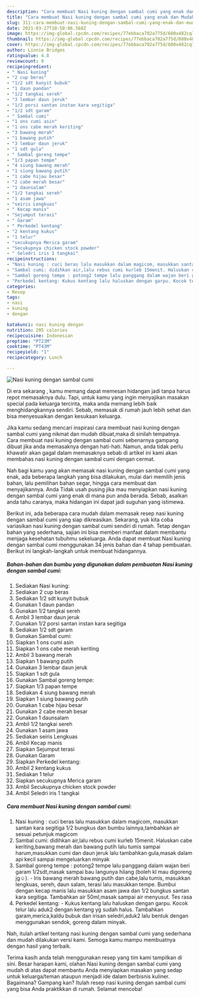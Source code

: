 ```yaml
---
description: "Cara membuat Nasi kuning dengan sambal cumi yang enak dan Mudah Dibuat"
title: "Cara membuat Nasi kuning dengan sambal cumi yang enak dan Mudah Dibuat"
slug: 311-cara-membuat-nasi-kuning-dengan-sambal-cumi-yang-enak-dan-mudah-dibuat
date: 2021-03-27T10:50:06.568Z
image: https://img-global.cpcdn.com/recipes/77ebbaca702a775d/680x482cq70/nasi-kuning-dengan-sambal-cumi-foto-resep-utama.jpg
thumbnail: https://img-global.cpcdn.com/recipes/77ebbaca702a775d/680x482cq70/nasi-kuning-dengan-sambal-cumi-foto-resep-utama.jpg
cover: https://img-global.cpcdn.com/recipes/77ebbaca702a775d/680x482cq70/nasi-kuning-dengan-sambal-cumi-foto-resep-utama.jpg
author: Linnie Bridges
ratingvalue: 4.8
reviewcount: 9
recipeingredient:
- " Nasi kuning"
- "2 cup beras"
- "1/2 sdt kunyit bubuk"
- "1 daun pandan"
- "1/2 tangkai sereh"
- "3 lembar daun jeruk"
- "1/2 porsi santan instan kara segitiga"
- "1/2 sdt garam"
- " Sambal cumi"
- "1 ons cumi asin"
- "1 ons cabe merah keriting"
- "3 bawang merah"
- "1 bawang putih"
- "3 lembar daun jeruk"
- "1 sdt gula"
- " Sambal goreng tempe"
- "1/3 papan tempe"
- "4 siung bawang merah"
- "1 siung bawang putih"
- "1 cabe hijau besar"
- "2 cabe merah besar"
- "1 daunsalam"
- "1/2 tangkai sereh"
- "1 asam jawa"
- "seiris Lengkuas"
- " Kecap manis"
- "Sejumput terasi"
- " Garam"
- " Perkedel kentang"
- "2 kentang kukus"
- "1 telur"
- "secukupnya Merica garam"
- "Secukupnya chicken stock powder"
- " Seledri iris 1 tangkai"
recipeinstructions:
- "Nasi kuning : cuci beras lalu masukkan dalam magicom, masukkan santan kara segitiga 1/2 bungkus dan bumbu lainnya,tambahkan air sesuai petunjuk magicom"
- "Sambal cumi: didihkan air,lalu rebus cumi kurleb 15menit. Haluskan cabe keriting,bawang merah dan bawang putih lalu tumis sampai harum,masukkan cumi dan daun jeruk lalu tambahkan gula,masak dalam api kecil sampai mengeluarkan minyak"
- "Sambal goreng tempe : potong2 tempe lalu panggang dalam wajan beri garam 1/2sdt,masak sampai bau langunya hilang (boleh kl mau digoreng jg☺️). Iris bawang merah bawang putih dan cabe,lalu tumis, masukkan lengkuas, sereh, daun salam, terasi lalu masukkan tempe. Bumbui dengan kecap manis lalu masukkan asam jawa dan 1/2 bungkus santan kara segitiga. Tambahkan air 50ml,masak sampai air menyusut. Tes rasa"
- "Perkedel kentang: Kukus kentang lalu haluskan dengan garpu. Kocok telur lalu aduk2 dengan kentang yg sudah halus. Tambahkan garam,merica,kaldu bubuk dan irisan seledri,aduk2 lalu bentuk dengan menggunakan sendok, goreng dalam minyak."
categories:
- Resep
tags:
- nasi
- kuning
- dengan

katakunci: nasi kuning dengan 
nutrition: 205 calories
recipecuisine: Indonesian
preptime: "PT23M"
cooktime: "PT43M"
recipeyield: "1"
recipecategory: Lunch

---
```



![Nasi kuning dengan sambal cumi](https://img-global.cpcdn.com/recipes/77ebbaca702a775d/680x482cq70/nasi-kuning-dengan-sambal-cumi-foto-resep-utama.jpg)

Di era  sekarang , kamu memang dapat memesan hidangan jadi tanpa harus repot memasaknya dulu. Tapi, untuk kamu yang ingin menyajikan masakan special pada keluarga tercinta, maka anda memang lebih baik menghidangkannya sendiri. Sebab, memasak di rumah jauh lebih sehat dan bisa menyesuaikan dengan kesukaan keluarga.

Jika kamu sedang mencari inspirasi cara membuat nasi kuning dengan sambal cumi yang nikmat dan mudah dibuat,maka di sinilah tempatnya. Cara membuat nasi kuning dengan sambal cumi  sebenarnya gampang dibuat jika anda memasaknya dengan hati-hati. Namun, anda tidak perlu khawatir akan gagal dalam memasaknya 
sebab di artikel ini kami akan membahas nasi kuning dengan sambal cumi dengan cermat.  



Nah bagi kamu yang akan memasak nasi kuning dengan sambal cumi yang enak, ada beberapa langkah yang bisa dilakukan, mulai dari memilih jenis bahan, lalu pemilihan bahan segar, hingga cara membuat dan menyajikannya. Anda Tidak usah pusing jika mau menyiapkan nasi kuning dengan sambal cumi yang enak di mana pun anda berada. Sebab, asalkan anda  tahu caranya, maka hidangan ini dapat jadi suguhan yang istimewa.

Berikut ini, ada beberapa cara mudah dalam memasak resep nasi kuning dengan sambal cumi yang siap dikreasikan. Sekarang, yuk kita coba variasikan nasi kuning dengan sambal cumi sendiri di rumah. Tetap dengan bahan yang sederhana, sajian ini bisa memberi manfaat dalam membantu menjaga kesehatan tubuhmu sekeluarga. Anda dapat membuat Nasi kuning dengan sambal cumi menggunakan 34 jenis bahan dan 4 tahap pembuatan. Berikut ini langkah-langkah untuk membuat hidangannya.

<!--inarticleads1-->

##### Bahan-bahan dan bumbu yang digunakan dalam pembuatan Nasi kuning dengan sambal cumi:

1. Sediakan  Nasi kuning:
1. Sediakan 2 cup beras
1. Sediakan 1/2 sdt kunyit bubuk
1. Gunakan 1 daun pandan
1. Gunakan 1/2 tangkai sereh
1. Ambil 3 lembar daun jeruk
1. Gunakan 1/2 porsi santan instan kara segitiga
1. Sediakan 1/2 sdt garam
1. Gunakan  Sambal cumi:
1. Siapkan 1 ons cumi asin
1. Siapkan 1 ons cabe merah keriting
1. Ambil 3 bawang merah
1. Siapkan 1 bawang putih
1. Gunakan 3 lembar daun jeruk
1. Siapkan 1 sdt gula
1. Gunakan  Sambal goreng tempe:
1. Siapkan 1/3 papan tempe
1. Sediakan 4 siung bawang merah
1. Siapkan 1 siung bawang putih
1. Gunakan 1 cabe hijau besar
1. Gunakan 2 cabe merah besar
1. Gunakan 1 daunsalam
1. Ambil 1/2 tangkai sereh
1. Gunakan 1 asam jawa
1. Sediakan seiris Lengkuas
1. Ambil  Kecap manis
1. Siapkan Sejumput terasi
1. Gunakan  Garam
1. Siapkan  Perkedel kentang:
1. Ambil 2 kentang kukus
1. Sediakan 1 telur
1. Siapkan secukupnya Merica garam
1. Ambil Secukupnya chicken stock powder
1. Ambil  Seledri iris 1 tangkai




<!--inarticleads2-->

##### Cara membuat Nasi kuning dengan sambal cumi:

1. Nasi kuning : cuci beras lalu masukkan dalam magicom, masukkan santan kara segitiga 1/2 bungkus dan bumbu lainnya,tambahkan air sesuai petunjuk magicom
1. Sambal cumi: didihkan air,lalu rebus cumi kurleb 15menit. Haluskan cabe keriting,bawang merah dan bawang putih lalu tumis sampai harum,masukkan cumi dan daun jeruk lalu tambahkan gula,masak dalam api kecil sampai mengeluarkan minyak
1. Sambal goreng tempe : potong2 tempe lalu panggang dalam wajan beri garam 1/2sdt,masak sampai bau langunya hilang (boleh kl mau digoreng jg☺️). - Iris bawang merah bawang putih dan cabe,lalu tumis, masukkan lengkuas, sereh, daun salam, terasi lalu masukkan tempe. Bumbui dengan kecap manis lalu masukkan asam jawa dan 1/2 bungkus santan kara segitiga. Tambahkan air 50ml,masak sampai air menyusut. Tes rasa
1. Perkedel kentang: - Kukus kentang lalu haluskan dengan garpu. Kocok telur lalu aduk2 dengan kentang yg sudah halus. Tambahkan garam,merica,kaldu bubuk dan irisan seledri,aduk2 lalu bentuk dengan menggunakan sendok, goreng dalam minyak.




Nah, itulah artikel tentang  nasi kuning dengan sambal cumi  yang sederhana dan mudah dilakukan versi kami. Semoga kamu mampu membuatnya dengan hasil yang terbaik. 

Terima kasih anda telah menggunakan resep yang tim kami tampilkan di sini. Besar harapan kami, olahan  Nasi kuning dengan sambal cumi yang mudah di atas dapat membantu Anda menyiapkan masakan yang sedap untuk keluarga/teman ataupun menjadi ide dalam berbisnis kuliner. Bagaimana? Gampang kan? Itulah resep nasi kuning dengan sambal cumi yang bisa Anda praktikkan di rumah. Selamat mencoba!

